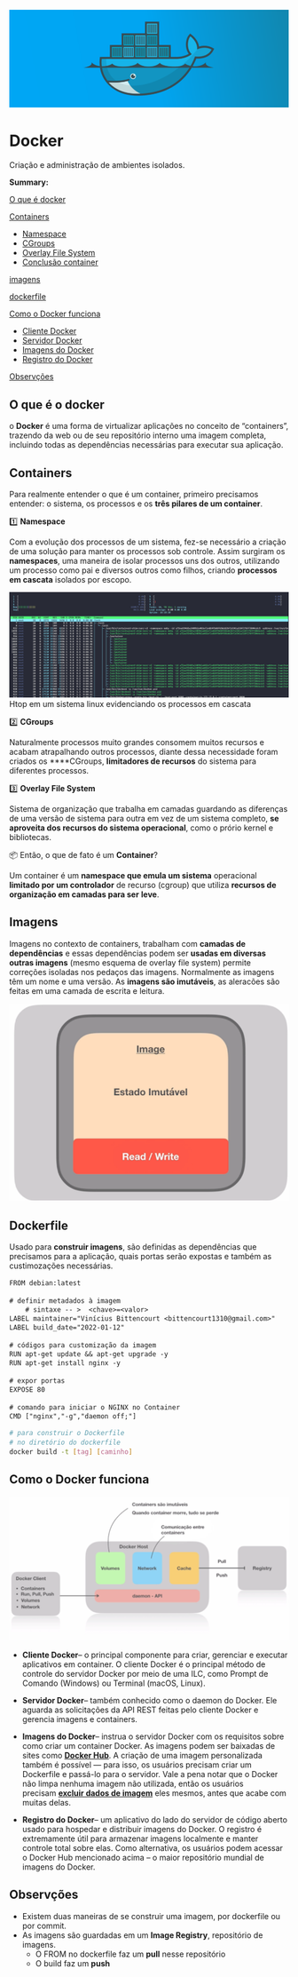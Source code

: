 ![Docker banner](src/docker-banner.png)

# Docker

Criação e administração de ambientes isolados.

**Summary:**

[O que é docker](#p01)

[Containers](#p02)

* [Namespace](#t01)
* [CGroups](#t02)
* [Overlay File System](#t03)
* [Conclusão container](#t04)

[imagens](#p03)

[dockerfile](#p04)

[Como o Docker funciona](#p05)

* [Cliente Docker](#t05)
* [Servidor Docker](#t06)
* [Imagens do Docker](#t07)
* [Registro do Docker](#t08)

[Observções](#p06)

<h2 id="p01">O que é o docker</h2>

o **Docker** é uma forma de virtualizar aplicações no conceito de “containers”, trazendo da web ou de seu repositório interno uma imagem completa, incluindo todas as dependências necessárias para executar sua aplicação.

<h2 id="p02">Containers</h2>

Para realmente entender o que é um container, primeiro precisamos entender: o sistema, os processos e os **três pilares de um container**.

<p id="t01"></>

1️⃣ **Namespace**

Com a evolução dos processos de um sistema, fez-se necessário a criação de uma solução para manter os processos sob controle. Assim surgiram os **namespaces**, uma maneira de isolar processos uns dos outros, utilizando um processo como pai e diversos outros como filhos, criando **processos em cascata** isolados por escopo.

![Htop](src/htop.png)
Htop em um sistema linux evidenciando os processos em cascata

<p id="t02"></>

2️⃣ **CGroups**

Naturalmente processos muito grandes consomem muitos recursos e acabam atrapalhando outros processos, diante dessa necessidade foram criados os ****CGroups, **limitadores de recursos** do sistema para diferentes processos.

<p id="t03"></>

3️⃣ **Overlay File System**

Sistema de organização que trabalha em camadas guardando as diferenças de uma versão de sistema para outra em vez de um sistema completo, **se aproveita dos recursos do sistema operacional**, como o prório kernel e bibliotecas.

<p id="t04"></>

📦 Então, o que de fato é um **Container**?

Um container é um **namespace que emula um sistema** operacional **limitado por um controlador** de recurso (cgroup) que utiliza **recursos de organização em camadas para ser** **leve**.

<h2 id="p03">Imagens</h2>

Imagens no contexto de containers, trabalham com **camadas de dependências** e essas dependências podem ser **usadas em diversas outras imagens** (mesmo esquema de overlay file system) permite correções isoladas nos pedaços das imagens. Normalmente as imagens têm um nome e uma versão. As **imagens são imutáveis**, as aleracões são feitas em uma camada de escrita e leitura.

![Docker Image](src/docker-image.png)

<h2 id="p04">Dockerfile</h2>

Usado para **construir imagens**, são definidas as dependências que precisamos para a aplicação, quais portas serão expostas e também as custimozações necessárias.

```docker
FROM debian:latest

# definir metadados à imagem
	# sintaxe -- >  <chave>=<valor>
LABEL maintainer="Vinícius Bittencourt <bittencourt1310@gmail.com>"
LABEL build_date="2022-01-12"

# códigos para customização da imagem
RUN apt-get update && apt-get upgrade -y
RUN apt-get install nginx -y

# expor portas
EXPOSE 80

# comando para iniciar o NGINX no Container
CMD ["nginx","-g","daemon off;"]
```

```bash
# para construir o Dockerfile
# no diretório do dockerfile 
docker build -t [tag] [caminho]
```

<h2 id="p05">Como o Docker funciona</h2>

![Docker Work](src/docker-work.png)

<p id="t05"></p>

- **Cliente Docker**– o principal componente para criar, gerenciar e executar aplicativos em container. O cliente Docker é o principal método de controle do servidor Docker por meio de uma ILC, como Prompt de Comando (Windows) ou Terminal (macOS, Linux).

<p id="t06"></p>

- **Servidor Docker**– também conhecido como o daemon do Docker. Ele aguarda as solicitações da API REST feitas pelo cliente Docker e gerencia imagens e containers.

<p id="t07"></p>

- **Imagens do Docker**– instrua o servidor Docker com os requisitos sobre como criar um container Docker. As imagens podem ser baixadas de sites como **[Docker Hub](https://hub.docker.com/)**. A criação de uma imagem personalizada também é possível — para isso, os usuários precisam criar um Dockerfile e passá-lo para o servidor. Vale a pena notar que o Docker não limpa nenhuma imagem não utilizada, então os usuários precisam **[excluir dados de imagem](https://www.hostinger.com.br/tutoriais/como-usar-unzip-linux/)** eles mesmos, antes que acabe com muitas delas.

<p id="t08"></p>

- **Registro do Docker**– um aplicativo do lado do servidor de código aberto usado para hospedar e distribuir imagens do Docker. O registro é extremamente útil para armazenar imagens localmente e manter controle total sobre elas. Como alternativa, os usuários podem acessar o Docker Hub mencionado acima – o maior repositório mundial de imagens do Docker.

<h2 id="p06">Observções</h2>

- Existem duas maneiras de se construir uma imagem, por dockerfile ou por commit.
- As imagens são guardadas em um **Image Registry**, repositório de imagens.
    - O FROM no dockerfile faz um **pull** nesse repositório
    - O build faz um **push**